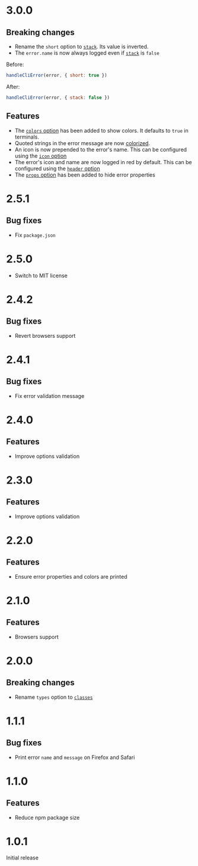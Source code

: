 # 3.0.0

## Breaking changes

- Rename the `short` option to [`stack`](README.md#-stack). Its value is
  inverted.
- The `error.name` is now always logged even if [`stack`](README.md#-stack) is
  `false`

Before:

```js
handleCliError(error, { short: true })
```

After:

```js
handleCliError(error, { stack: false })
```

## Features

- The [`colors` option](README.md#%EF%B8%8F-colors) has been added to show
  colors. It defaults to `true` in terminals.
- Quoted strings in the error message are now
  [colorized](README.md#%EF%B8%8F-colors).
- An icon is now prepended to the error's name. This can be configured using the
  [`icon` option](README.md#-icon)
- The error's icon and name are now logged in red by default. This can be
  configured using the [`header` option](README.md#-header)
- The [`props` option](README.md#-props) has been added to hide error properties

# 2.5.1

## Bug fixes

- Fix `package.json`

# 2.5.0

- Switch to MIT license

# 2.4.2

## Bug fixes

- Revert browsers support

# 2.4.1

## Bug fixes

- Fix error validation message

# 2.4.0

## Features

- Improve options validation

# 2.3.0

## Features

- Improve options validation

# 2.2.0

## Features

- Ensure error properties and colors are printed

# 2.1.0

## Features

- Browsers support

# 2.0.0

## Breaking changes

- Rename `types` option to [`classes`](README.md#-classes)

# 1.1.1

## Bug fixes

- Print error `name` and `message` on Firefox and Safari

# 1.1.0

## Features

- Reduce npm package size

# 1.0.1

Initial release
